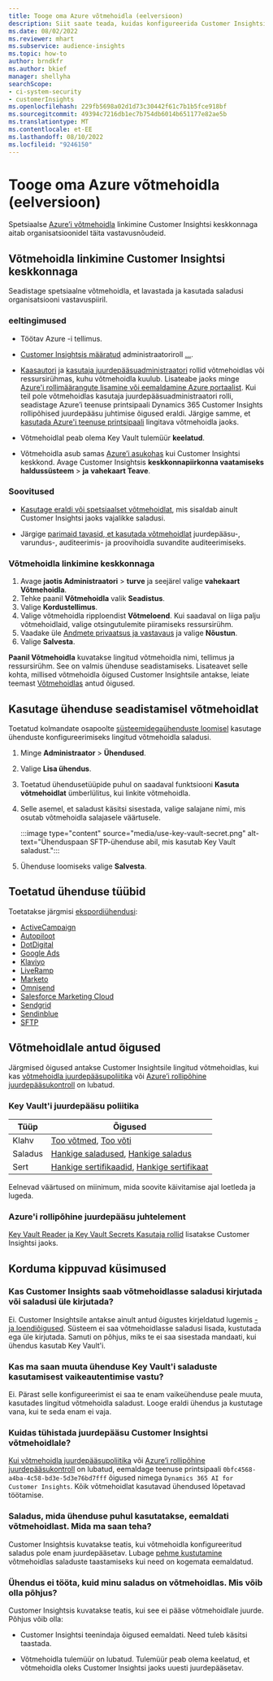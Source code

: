 ```yaml
---
title: Tooge oma Azure võtmehoidla (eelversioon)
description: Siit saate teada, kuidas konfigureerida Customer Insightsi kasutama saladuste haldamiseks oma Azure’i võtmehoidlat.
ms.date: 08/02/2022
ms.reviewer: mhart
ms.subservice: audience-insights
ms.topic: how-to
author: brndkfr
ms.author: bkief
manager: shellyha
searchScope:
- ci-system-security
- customerInsights
ms.openlocfilehash: 229fb5698a02d1d73c30442f61c7b1b5fce918bf
ms.sourcegitcommit: 49394c7216db1ec7b754db6014b651177e82ae5b
ms.translationtype: MT
ms.contentlocale: et-EE
ms.lasthandoff: 08/10/2022
ms.locfileid: "9246150"
---
```

# <a name="bring-your-own-azure-key-vault-preview"></a>Tooge oma Azure võtmehoidla (eelversioon)

Spetsiaalse [Azure’i võtmehoidla](/azure/key-vault/general/basic-concepts) linkimine Customer Insightsi keskkonnaga aitab organisatsioonidel täita vastavusnõudeid.

## <a name="link-the-key-vault-to-the-customer-insights-environment"></a>Võtmehoidla linkimine Customer Insightsi keskkonnaga

Seadistage spetsiaalne võtmehoidla, et lavastada ja kasutada saladusi organisatsiooni vastavuspiiril.

### <a name="prerequisites"></a>eeltingimused

- Töötav Azure -i tellimus.

- [Customer Insightsis määratud](permissions.md#admin) administraatoriroll [...](permissions.md#add-users).

- [Kaasautori](/azure/role-based-access-control/built-in-roles#contributor) ja [kasutaja juurdepääsuadministraatori](/azure/role-based-access-control/built-in-roles#user-access-administrator) rollid võtmehoidlas või ressursirühmas, kuhu võtmehoidla kuulub. Lisateabe jaoks minge [Azure'i rollimäärangute lisamine või eemaldamine Azure portaalist](/azure/role-based-access-control/role-assignments-portal). Kui teil pole võtmehoidlas kasutaja juurdepääsuadministraatori rolli, seadistage Azure’i teenuse printsipaali Dynamics 365 Customer Insights rollipõhised juurdepääsu juhtimise õigused eraldi. Järgige samme, et [kasutada Azure'i teenuse printsipaali](connect-service-principal.md) lingitava võtmehoidla jaoks.

- Võtmehoidlal peab olema Key Vault tulemüür **keelatud**.

- Võtmehoidla asub samas [Azure’i asukohas](https://azure.microsoft.com/global-infrastructure/geographies/#overview) kui Customer Insightsi keskkond. Avage Customer Insightsis **keskkonnapiirkonna vaatamiseks haldussüsteem** > **ja** **vahekaart Teave**.

### <a name="recommendations"></a>Soovitused

- [Kasutage eraldi või spetsiaalset võtmehoidlat](/azure/key-vault/general/best-practices#why-we-recommend-separate-key-vaults), mis sisaldab ainult Customer Insightsi jaoks vajalikke saladusi.

- Järgige [parimaid tavasid, et kasutada võtmehoidlat](/azure/key-vault/general/best-practices#turn-on-logging) juurdepääsu-, varundus-, auditeerimis- ja proovihoidla suvandite auditeerimiseks.

### <a name="link-a-key-vault-to-the-environment"></a>Võtmehoidla linkimine keskkonnaga

1. Avage **jaotis Administraatori** > **turve** ja seejärel valige **vahekaart Võtmehoidla**.
1. Tehke paanil **Võtmehoidla** valik **Seadistus**.
1. Valige **Kordustellimus**.
1. Valige võtmehoidla ripploendist **Võtmeloend**. Kui saadaval on liiga palju võtmehoidlaid, valige otsingutulemite piiramiseks ressursirühm.
1. Vaadake üle [Andmete privaatsus ja vastavaus](connections.md#data-privacy-and-compliance) ja valige **Nõustun**.
1. Valige **Salvesta**.

**Paanil Võtmehoidla** kuvatakse lingitud võtmehoidla nimi, tellimus ja ressursirühm. See on valmis ühenduse seadistamiseks.
Lisateavet selle kohta, millised võtmehoidla õigused Customer Insightsile antakse, leiate teemast [Võtmehoidlas](#permissions-granted-on-the-key-vault) antud õigused.

## <a name="use-the-key-vault-in-the-connection-setup"></a>Kasutage ühenduse seadistamisel võtmehoidlat

Toetatud kolmandate osapoolte [süsteemidega](connections.md)[ühenduste loomisel](#supported-connection-types) kasutage ühenduste konfigureerimiseks lingitud võtmehoidla saladusi.

1. Minge **Administraator** > **Ühendused**.
1. Valige **Lisa ühendus**.
1. Toetatud ühendusetüüpide puhul on saadaval funktsiooni **Kasuta võtmehoidlat** ümberlülitus, kui linkite võtmehoidla.
1. Selle asemel, et saladust käsitsi sisestada, valige salajane nimi, mis osutab võtmehoidla salajasele väärtusele.

   :::image type="content" source="media/use-key-vault-secret.png" alt-text="Ühenduspaan SFTP-ühenduse abil, mis kasutab Key Vault saladust.":::

1. Ühenduse loomiseks valige **Salvesta**.

## <a name="supported-connection-types"></a>Toetatud ühenduse tüübid

Toetatakse järgmisi [ekspordiühendusi](export-destinations.md):

* [ActiveCampaign](export-active-campaign.md)
* [Autopiloot](export-autopilot.md)
* [DotDigital](export-dotdigital.md)
* [Google Ads](export-google-ads.md)
* [Klaviyo](export-klaviyo.md)
* [LiveRamp](export-liveramp.md)
* [Marketo](export-marketo.md)
* [Omnisend](export-omnisend.md)
* [Salesforce Marketing Cloud](export-salesforce.md)
* [Sendgrid](export-sendgrid.md)
* [Sendinblue](export-sendinblue.md)
* [SFTP](export-sftp.md)

## <a name="permissions-granted-on-the-key-vault"></a>Võtmehoidlale antud õigused

Järgmised õigused antakse Customer Insightsile lingitud võtmehoidlas, kui kas [võtmehoidla juurdepääsupoliitika](/azure/key-vault/general/assign-access-policy?tabs=azure-portal) või [Azure’i rollipõhine juurdepääsukontroll](/azure/key-vault/general/rbac-guide?tabs=azure-cli) on lubatud.

### <a name="key-vault-access-policy"></a>Key Vault'i juurdepääsu poliitika

| Tüüp        | Õigused          |
| ----------- | -------------------- |
| Klahv         | [Too võtmed](/rest/api/keyvault/keys/get-keys/get-keys), [Too võti](/rest/api/keyvault/keys/get-key/get-key)                                 |
| Saladus      | [Hankige saladused](/rest/api/keyvault/secrets/get-secrets/get-secrets), [Hankige saladus](/rest/api/keyvault/secrets/get-secret/get-secret)                     |
| Sert | [Hankige sertifikaadid](/rest/api/keyvault/certificates/get-certificates/get-certificates), [Hankige sertifikaat](/rest/api/keyvault/certificates/get-certificate/get-certificate) |

Eelnevad väärtused on miinimum, mida soovite käivitamise ajal loetleda ja lugeda.

### <a name="azure-role-based-access-control"></a>Azure'i rollipõhine juurdepääsu juhtelement

[Key Vault Reader ja Key Vault Secrets Kasutaja rollid](/azure/key-vault/general/rbac-guide?tabs=azure-cli) lisatakse Customer Insightsi jaoks.

## <a name="frequently-asked-questions"></a>Korduma kippuvad küsimused

### <a name="can-customer-insights-write-secrets-or-overwrite-secrets-into-the-key-vault"></a>Kas Customer Insights saab võtmehoidlasse saladusi kirjutada või saladusi üle kirjutada?

Ei. Customer Insightsile antakse ainult antud õigustes kirjeldatud lugemis [- ja loendiõigused](#permissions-granted-on-the-key-vault). Süsteem ei saa võtmehoidlasse saladusi lisada, kustutada ega üle kirjutada. Samuti on põhjus, miks te ei saa sisestada mandaati, kui ühendus kasutab Key Vault'i.

### <a name="can-i-change-a-connection-from-using-key-vault-secrets-to-default-authentication"></a>Kas ma saan muuta ühenduse Key Vault'i saladuste kasutamisest vaikeautentimise vastu?

Ei. Pärast selle konfigureerimist ei saa te enam vaikeühenduse peale muuta, kasutades lingitud võtmehoidla saladust. Looge eraldi ühendus ja kustutage vana, kui te seda enam ei vaja.

### <a name="how-can-i-revoke-access-to-a-key-vault-for-customer-insights"></a>Kuidas tühistada juurdepääsu Customer Insightsi võtmehoidlale?

[Kui võtmehoidla juurdepääsupoliitika](/azure/key-vault/general/assign-access-policy?tabs=azure-portal) või [Azure’i rollipõhine juurdepääsukontroll](/azure/key-vault/general/rbac-guide?tabs=azure-cli) on lubatud, eemaldage teenuse printsipaali `0bfc4568-a4ba-4c58-bd3e-5d3e76bd7fff` õigused nimega `Dynamics 365 AI for Customer Insights`. Kõik võtmehoidlat kasutavad ühendused lõpetavad töötamise.

### <a name="a-secret-thats-used-in-a-connection-got-removed-from-the-key-vault-what-can-i-do"></a>Saladus, mida ühenduse puhul kasutatakse, eemaldati võtmehoidlast. Mida ma saan teha?

Customer Insightsis kuvatakse teatis, kui võtmehoidla konfigureeritud saladus pole enam juurdepääsetav. Lubage [pehme kustutamine](/azure/key-vault/general/soft-delete-overview) võtmehoidlas saladuste taastamiseks kui need on kogemata eemaldatud.

### <a name="a-connection-doesnt-work-but-my-secret-is-in-the-key-vault-what-might-be-the-cause"></a>Ühendus ei tööta, kuid minu saladus on võtmehoidlas. Mis võib olla põhjus?

Customer Insightsis kuvatakse teatis, kui see ei pääse võtmehoidlale juurde. Põhjus võib olla:

- Customer Insightsi teenindaja õigused eemaldati. Need tuleb käsitsi taastada.

- Võtmehoidla tulemüür on lubatud. Tulemüür peab olema keelatud, et võtmehoidla oleks Customer Insightsi jaoks uuesti juurdepääsetav.
